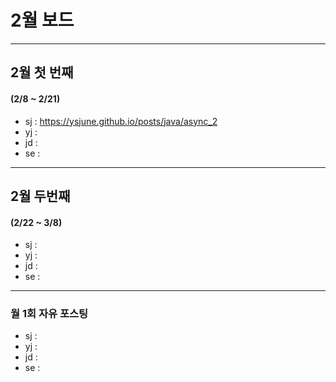 # 2월 보드 

------

## 2월 첫  번째

#### (2/8 ~ 2/21)

- sj : https://ysjune.github.io/posts/java/async_2
- yj :
- jd : 
- se :



------

## 2월 두번째

#### (2/22 ~ 3/8)

- sj : 
- yj :
- jd : 
- se :

------

### 월 1회 자유 포스팅

- sj : 
- yj :
- jd : 
- se :